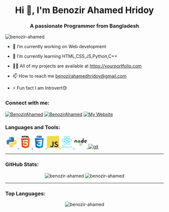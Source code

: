 <h1 align="center">Hi 👋, I'm Benozir Ahamed Hridoy</h1>
<h3 align="center">A passionate Programmer from Bangladesh</h3>

<p align="left"> <img src="https://komarev.com/ghpvc/?username=benozir-ahamed&label=Profile%20views&color=0e75b6&style=flat" alt="benozir-ahamed" /> </p>

- 🔭 I’m currently working on Web development

- 🌱 I’m currently learning HTML,CSS,JS,Python,C++

- 👨‍💻 All of my projects are available at https://yourportfolio.com

- 📫 How to reach me benozirahamedhridoy@gmail.com
 
- ⚡ Fun fact I am Introvert😓

<h3 align="left">Connect with me:</h3>
<p align="left">
<a href="https://linkedin.com/in/BenozirAhamed" target="blank"><img align="center" src="https://cdn.jsdelivr.net/npm/simple-icons@3.1.0/icons/linkedin.svg" alt="BenozirAhamed" height="30" width="40" /></a>
<a href="https://twitter.com/BenozirAhamed" target="blank"><img align="center" src="https://cdn.jsdelivr.net/npm/simple-icons@3.1.0/icons/টুইটার.svg" alt="BenozirAhamed" height="30" width="40" /></a>
<a href="https://benozir-ahamed.github.io/Applied-Mathematics/index.html" target="blank"><img align="center" src="https://cdn.jsdelivr.net/npm/simple-icons@3.1.0/icons/web.svg" alt="My Website" height="30" width="40" /></a>
</p>

<h3 align="left">Languages and Tools:</h3>
<p align="left"> 
  <a href="https://www.python.org/" target="_blank"> <img src="https://raw.githubusercontent.com/devicons/devicon/master/icons/python/python-original.svg" alt="python" width="40" height="40"/> </a> 
  <a href="https://www.w3.org/html/" target="_blank"> <img src="https://raw.githubusercontent.com/devicons/devicon/master/icons/html5/html5-original-wordmark.svg" alt="html5" width="40" height="40"/> </a> 
  <a href="https://www.w3schools.com/css/" target="_blank"> <img src="https://raw.githubusercontent.com/devicons/devicon/master/icons/css3/css3-original-wordmark.svg" alt="css3" width="40" height="40"/> </a> 
  <a href="https://developer.mozilla.org/en-US/docs/Web/JavaScript" target="_blank"> <img src="https://raw.githubusercontent.com/devicons/devicon/master/icons/javascript/javascript-original.svg" alt="javascript" width="40" height="40"/> </a> 
  <a href="https://reactjs.org/" target="_blank"> <img src="https://raw.githubusercontent.com/devicons/devicon/master/icons/react/react-original-wordmark.svg" alt="react" width="40" height="40"/> </a> 
  <a href="https://nodejs.org" target="_blank"> <img src="https://raw.githubusercontent.com/devicons/devicon/master/icons/nodejs/nodejs-original-wordmark.svg" alt="nodejs" width="40" height="40"/> </a> 
  <a href="https://git-scm.com/" target="_blank"> <img src="https://www.vectorlogo.zone/logos/git-scm/git-scm-icon.svg" alt="git" width="40" height="40"/> </a> 
</p>

---

<h3 align="left">GitHub Stats:</h3>
<p align="center">
  <img align="center" src="https://github-readme-stats.vercel.app/api?username=benozir-ahamed&show_icons=true&theme=radical" alt="benozir-ahamed" />
  <img align="center" src="https://github-readme-streak-stats.herokuapp.com/?user=benozir-ahamed&theme=radical" alt="benozir-ahamed" />
</p>

---

<h3 align="left">Top Languages:</h3>
<p align="center"><img src="https://github-readme-stats.vercel.app/api/top-langs/?username=benozir-ahamed&layout=compact&theme=radical" alt="benozir-ahamed" /></p>
